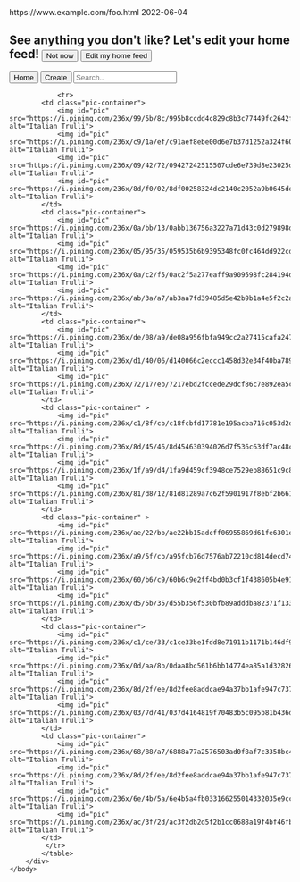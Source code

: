 <html>
    <head>
        <title>Printerest</title>
        <meta charset="utf-8">
        <meta name="description" content="This is an example of a meta description. This will often show up in search results.">
        <link rel="stylesheet" href="https://cdnjs.cloudflare.com/ajax/libs/font-awesome/4.7.0/css/font-awesome.min.css">
        <link href="labseo.css" rel="stylesheet">
        <?xml version="1.0" encoding="UTF-8"?>
<urlset xmlns="http://www.sitemaps.org/schemas/sitemap/0.9">
  <url>
    <loc>https://www.example.com/foo.html</loc>
    <lastmod>2022-06-04</lastmod>
  </url>
</urlset>
        <meta name="robots.txt" content="noindex">
        <link rel="stylesheet" href="css/normalize.css">
        <link rel="stylesheet" href="css/font-awesome.css">
        <link rel="preload" href="styles.css" as="style" />
        <link rel="preload" href="ui.js" as="script" />
        <link rel="preconnect" href="https://fonts.googleapis.com">
        <link rel="preconnect" href="https://fonts.gstatic.com" crossorigin>
        <link href="https://fonts.googleapis.com/css2?family=Lato:wght@700&display=swap" rel="stylesheet">
        <link rel="stylesheet" href="css/bootstrap.min.css">
        <link rel="stylesheet" href="https://fonts.googleapis.com/icon?family=Material+Icons">
        <link rel="stylesheet" href="css/templatemo-style.css">
        <link rel="stylesheet" href="https://cdnjs.cloudflare.com/ajax/libs/font-awesome/4.7.0/css/font-awesome.min.css">
        <link rel="stylesheet" href="https://cdnjs.cloudflare.com/ajax/libs/font-awesome/4.3.0/css/font-awesome.css">
        <meta name="viewport" content="width=device-width, initial-scale=1.0">
    </head>
    <body class="everything">
        <div class="headline">
            <div class="header">
            <h2>See anything you don't like? Let's edit your home feed!
            <input id="not" type="button" value="Not now">
            <input id="edit" type="button" value="Edit my home feed">
        </h2>
            </div>
        </div>
        <div class="seo">
            <a id="pint" href="#top"><i class="fa fa-pinterest"></i></a>
            <input id="home" type="submit" value="Home">
            <input id="create" type="button" value="Create">
            <i class="fa fa-search" ></i>
            <a href="https://www.pinterest.com/"></a> <input  type="search" placeholder="Search.." id="search">
            <a href="https://www.pinterest.com/"><i class="fa fa-bell"></i></a> &emsp;
            <a href="https://www.pinterest.com/"><i class='fa fa-comments'></i></a> &emsp;
        </div>
        <div class="main_content_container">
            <table id="grid">
                
                <tr>
            <td class="pic-container">
                <img id="pic" src="https://i.pinimg.com/236x/99/5b/8c/995b8ccdd4c829c8b3c77449fc2642f2.jpg" alt="Italian Trulli">
                <img id="pic" src="https://i.pinimg.com/236x/c9/1a/ef/c91aef8ebe00d6e7b37d1252a324f602.jpg" alt="Italian Trulli">
                <img id="pic" src="https://i.pinimg.com/236x/09/42/72/09427242515507cde6e739d8e23025d8.jpg" alt="Italian Trulli">
                <img id="pic" src="https://i.pinimg.com/236x/8d/f0/02/8df00258324dc2140c2052a9b0645de8.jpg" alt="Italian Trulli">
            </td>
            <td class="pic-container">
                <img id="pic" src="https://i.pinimg.com/236x/0a/bb/13/0abb136756a3227a71d43c0d279898d4.jpg" alt="Italian Trulli">
                <img id="pic" src="https://i.pinimg.com/236x/05/95/35/059535b6b9395348fc0fc464dd922cd8.jpg" alt="Italian Trulli">
                <img id="pic" src="https://i.pinimg.com/236x/0a/c2/f5/0ac2f5a277eaff9a909598fc284194d5.jpg" alt="Italian Trulli">
                <img id="pic" src="https://i.pinimg.com/236x/ab/3a/a7/ab3aa7fd39485d5e42b9b1a4e5f2c2a8.jpg" alt="Italian Trulli">
            </td>
            <td class="pic-container">
                <img id="pic" src="https://i.pinimg.com/236x/de/08/a9/de08a956fbfa949cc2a27415cafa247d.jpg" alt="Italian Trulli">
                <img id="pic" src="https://i.pinimg.com/236x/d1/40/06/d140066c2eccc1458d32e34f40ba7899.jpg" alt="Italian Trulli">
                <img id="pic" src="https://i.pinimg.com/236x/72/17/eb/7217ebd2fccede29dcf86c7e892ea5c6.jpg" alt="Italian Trulli">
            </td>
            <td class="pic-container" >
                <img id="pic" src="https://i.pinimg.com/236x/c1/8f/cb/c18fcbfd17781e195acba716c053d2d2.jpg" alt="Italian Trulli">
                <img id="pic" src="https://i.pinimg.com/236x/8d/45/46/8d454630394026d7f536c63df7ac48ca.jpg" alt="Italian Trulli">
                <img id="pic" src="https://i.pinimg.com/236x/1f/a9/d4/1fa9d459cf3948ce7529eb88651c9c8b.jpg" alt="Italian Trulli">
                <img id="pic" src="https://i.pinimg.com/236x/81/d8/12/81d81289a7c62f5901917f8ebf2b6616.jpg" alt="Italian Trulli">
            </td>
            <td class="pic-container" >
                <img id="pic" src="https://i.pinimg.com/236x/ae/22/bb/ae22bb15adcff06955869d61fe6301e5.jpg" alt="Italian Trulli">
                <img id="pic" src="https://i.pinimg.com/236x/a9/5f/cb/a95fcb76d7576ab72210cd814decd74b.jpg" alt="Italian Trulli">
                <img id="pic" src="https://i.pinimg.com/236x/60/b6/c9/60b6c9e2ff4bd0b3cf1f438605b4e915.jpg" alt="Italian Trulli">
                <img id="pic" src="https://i.pinimg.com/236x/d5/5b/35/d55b356f530bfb89adddba82371f1332.jpg" alt="Italian Trulli">
            </td>
            <td class="pic-container">
                <img id="pic" src="https://i.pinimg.com/236x/c1/ce/33/c1ce33be1fdd8e71911b1171b146df95.jpg" alt="Italian Trulli">
                <img id="pic" src="https://i.pinimg.com/236x/0d/aa/8b/0daa8bc561b6bb14774ea85a1d32826b.jpg" alt="Italian Trulli">
                <img id="pic" src="https://i.pinimg.com/236x/8d/2f/ee/8d2fee8addcae94a37bb1afe947c7375.jpg" alt="Italian Trulli">
                <img id="pic" src="https://i.pinimg.com/236x/03/7d/41/037d4164819f70483b5c095b81b436d0.jpg" alt="Italian Trulli">
            </td>
            <td class="pic-container">
                <img id="pic" src="https://i.pinimg.com/236x/68/88/a7/6888a77a2576503ad0f8af7c3358bc47.jpg" alt="Italian Trulli">
                <img id="pic" src="https://i.pinimg.com/236x/8d/2f/ee/8d2fee8addcae94a37bb1afe947c7375.jpg" alt="Italian Trulli">
                <img id="pic" src="https://i.pinimg.com/236x/6e/4b/5a/6e4b5a4fb033166255014332035e9ccf.jpg" alt="Italian Trulli">
                <img id="pic" src="https://i.pinimg.com/236x/ac/3f/2d/ac3f2db2d5f2b1cc0688a19f4bf46fb8.jpg" alt="Italian Trulli">
            </td>
             </tr>
            </table>
        </div>
    </body>
</html>
